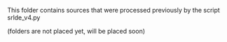 This folder contains sources that were processed previously by the script srlde_v4.py

(folders are not placed yet, will be placed soon)

